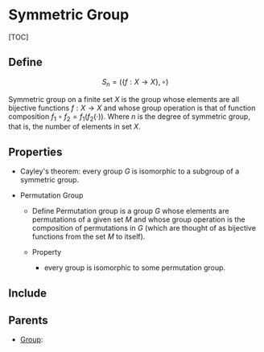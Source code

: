 # Symmetric Group

[TOC]

## Define

$$
  S_n = (\{f: X \to X\}, \circ)
$$

Symmetric group on a finite set $X$ is the group whose elements are all bijective functions $f: X \to X$ and whose group operation is that of function composition $f_1 \circ f_2 = f_1(f_2(\cdot))$. Where $n$ is the degree of symmetric group, that is, the number of elements in set $X$.

## Properties

- Cayley's theorem: every group $G$ is isomorphic to a subgroup of a symmetric group.

* Permutation Group
    - Define
      Permutation group is a group $G$ whose elements are permutations of a given set $M$ and whose group operation is the composition of permutations in $G$ (which are thought of as bijective functions from the set $M$ to itself).  

    - Property
      - every group is isomorphic to some permutation group.

## Include

## Parents

- [Group](./Group.md): 

